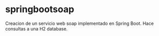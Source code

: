 # springbootsoap
Creacion de un servicio web soap implementado en Spring Boot. Hace consultas a una H2 database.
